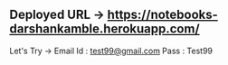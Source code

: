 ## Deployed URL -> https://notebooks-darshankamble.herokuapp.com/

Let's Try ->
            Email Id : test99@gmail.com
            Pass : Test99
